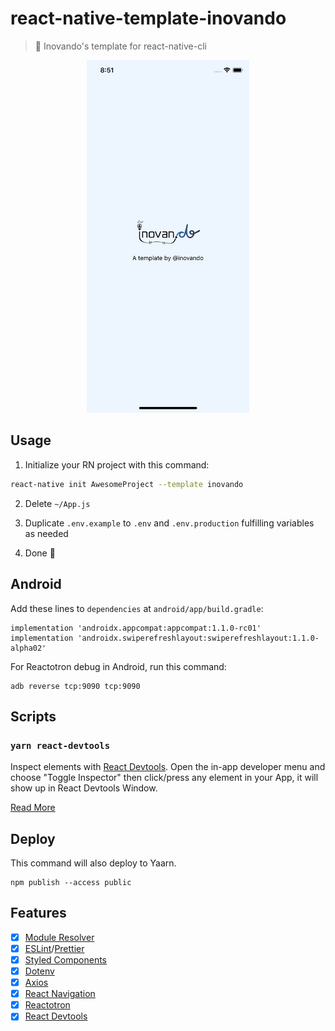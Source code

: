 # react-native-template-inovando
> 📱 Inovando's template for react-native-cli

<p style="text-align: center;">
  <img src="docs/template.png" width="260" />
</p>

## Usage
1. Initialize your RN project with this command:

```bash
react-native init AwesomeProject --template inovando
```

2. Delete `~/App.js`

3. Duplicate `.env.example` to `.env` and `.env.production` fulfilling variables as needed

4. Done 🎉

## Android

Add these lines to `dependencies` at `android/app/build.gradle`:
```
implementation 'androidx.appcompat:appcompat:1.1.0-rc01'
implementation 'androidx.swiperefreshlayout:swiperefreshlayout:1.1.0-alpha02'
```

For Reactotron debug in Android, run this command:
```
adb reverse tcp:9090 tcp:9090
```

## Scripts

### `yarn react-devtools`

Inspect elements with [React Devtools](https://www.npmjs.com/package/react-devtools). Open the in-app developer menu and choose "Toggle Inspector" then click/press any element in your App, it will show up in React Devtools Window.

[Read More](https://facebook.github.io/react-native/docs/debugging#react-developer-tools)


## Deploy

This command will also deploy to Yaarn.
```
npm publish --access public
```

## Features
- [x] [Module Resolver](https://github.com/tleunen/babel-plugin-module-resolver)
- [x] [ESLint](https://github.com/santospatrick/eslint-config-react)/[Prettier](https://github.com/santospatrick/prettier-config)
- [x] [Styled Components](https://styled-components.com/docs/basics#react-native)
- [x] [Dotenv](https://github.com/zetachang/react-native-dotenv)
- [x] [Axios](https://www.npmjs.com/package/axios)
- [x] [React Navigation](https://reactnavigation.org/en/)
- [x] [Reactotron](https://github.com/infinitered/reactotron)
- [x] [React Devtools](https://www.npmjs.com/package/react-devtools)
